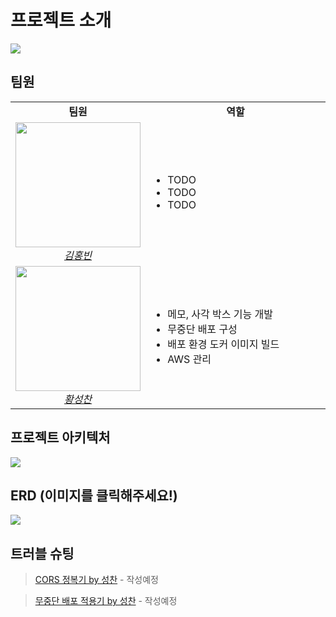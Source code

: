 # 프로젝트 소개
![](https://images.velog.io/images/prayme/post/4ee6dcc9-2219-4b14-9f36-b412c7fd8047/%ED%94%84%EB%A1%9C%EC%A0%9D%ED%8A%B8%EC%86%8C%EA%B0%9C.png)

## 팀원
<table>
    <tr align="center">
        <td><b>팀원</b></td>
        <td width="200"><b>역할</b></td>
    </tr>
    <tr>
        <td align="center">
            <img src="https://images.velog.io/images/prayme/post/b591af56-efab-4ace-bdb9-06b0804cd358/33685054.png" width="200">
            <br>
            <a href="https://github.com/hongbin-dev"><I>김홍빈</I></a>
        </td>
        <td width="400">
            <ul>
                <li>TODO</li>
                <li>TODO</li>
                <li>TODO</li>
            </ul>
        </td>
    </tr>
    <tr>
        <td align="center">
            <img src="https://images.velog.io/images/prayme/post/a96de0de-502c-43dc-be9a-abe7e8dfdd79/34934883.png" width="200">
            <br>
            <a href="https://github.com/plzprayme"><I>황성찬</I></a>
        </td>
        <td width="300">
            <ul>
                <li>메모, 사각 박스 기능 개발</li>
                <li>무중단 배포 구성</li>
                <li>배포 환경 도커 이미지 빌드</li>
                <li>AWS 관리</li>
            </ul>
        </td>
    </tr>
</table>


## 프로젝트 아키텍처
![](https://images.velog.io/images/prayme/post/4e03b86f-58ec-49f9-9824-a5e02f598944/%ED%94%84%EB%A1%9C%EC%A0%9D%ED%8A%B8%20%EA%B5%AC%EC%84%B1%EB%8F%84.png)

## ERD (이미지를 클릭해주세요!)
![](https://images.velog.io/images/prayme/post/9865b000-709b-45c2-8dcd-e2363065c9ac/erd.png)

## 트러블 슈팅

> [CORS 정복기 by 성찬]() - 작성예정

> [무중단 배포 적용기 by 성찬]() - 작성예정
